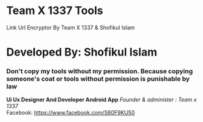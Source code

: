 # Team X 1337 Tools
Link Url Encryptor By Team X 1337 &amp; Shofikul Islam 
<h1>Developed By: Shofikul Islam</h1>

<h3>Don't copy my tools without my permission. Because copying someone's coat or tools without permission is punishable by law  </h3>

<strong>Ui Ux Designer And Developer Android App</strong>
<i>Founder & administer : Team x 1337</i> <br>
Facebook: https://www.facebook.com/S80F9KU50

